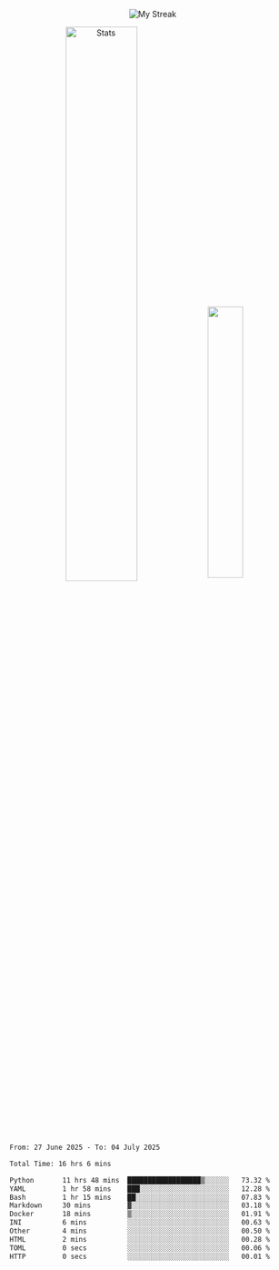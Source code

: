 <p align="center">
<picture>
  <source media="(prefers-color-scheme: dark)" srcset="http://github-readme-streak-stats.herokuapp.com?user=semolik&theme=dark&hide_border=true&background=DD272700">
  <img alt="My Streak" src="http://github-readme-streak-stats.herokuapp.com?user=semolik&hide_border=true">
</picture>
</p>
<div align="center">
  <picture>
    <source media="(prefers-color-scheme: dark)" srcset="https://github-readme-stats.vercel.app/api?username=semolik&show_icons=true&bg_color=DD272700&hide_border=true&theme=dark">
        <img alt="Stats" src="https://github-readme-stats.vercel.app/api?username=semolik&show_icons=true&bg_color=DD272700&hide_border=true" width="50%" >
  </picture>
  <sup>
  <picture>
  <source media="(prefers-color-scheme: dark)" srcset="https://github-readme-stats.vercel.app/api/top-langs/?username=semolik&layout=compact&hide_border=true&bg_color=DD272700&theme=dark">
  <img src="https://github-readme-stats.vercel.app/api/top-langs/?username=semolik&layout=compact&hide_border=true" width="35%" />
  </picture>
  </sup>
</div>
<!--START_SECTION:waka-->

```txt
From: 27 June 2025 - To: 04 July 2025

Total Time: 16 hrs 6 mins

Python       11 hrs 48 mins  ██████████████████▒░░░░░░   73.32 %
YAML         1 hr 58 mins    ███░░░░░░░░░░░░░░░░░░░░░░   12.28 %
Bash         1 hr 15 mins    ██░░░░░░░░░░░░░░░░░░░░░░░   07.83 %
Markdown     30 mins         ▓░░░░░░░░░░░░░░░░░░░░░░░░   03.18 %
Docker       18 mins         ▒░░░░░░░░░░░░░░░░░░░░░░░░   01.91 %
INI          6 mins          ░░░░░░░░░░░░░░░░░░░░░░░░░   00.63 %
Other        4 mins          ░░░░░░░░░░░░░░░░░░░░░░░░░   00.50 %
HTML         2 mins          ░░░░░░░░░░░░░░░░░░░░░░░░░   00.28 %
TOML         0 secs          ░░░░░░░░░░░░░░░░░░░░░░░░░   00.06 %
HTTP         0 secs          ░░░░░░░░░░░░░░░░░░░░░░░░░   00.01 %
```

<!--END_SECTION:waka-->


